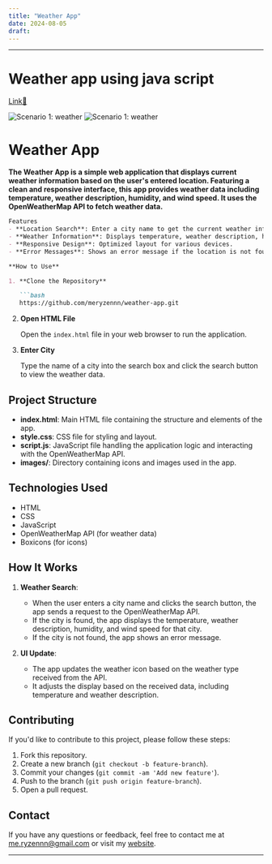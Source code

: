 ```yaml
---
title: "Weather App"
date: 2024-08-05
draft: 
---
```



---
# Weather app using java script
[Link🔗](https://weather-app-one-peach-66.vercel.app)

![Scenario 1: weather](/images/ss1.webp)
![Scenario 1: weather](/images/ss2.webp)

# **Weather App**

**The Weather App is a simple web application that displays current weather information based on the user's entered location. Featuring a clean and responsive interface, this app provides weather data including temperature, weather description, humidity, and wind speed. It uses the OpenWeatherMap API to fetch weather data.**

```markdown
Features
- **Location Search**: Enter a city name to get the current weather information.
- **Weather Information**: Displays temperature, weather description, humidity, and wind speed.
- **Responsive Design**: Optimized layout for various devices.
- **Error Messages**: Shows an error message if the location is not found.

**How to Use**

1. **Clone the Repository**

   ```bash
   https://github.com/meryzennn/weather-app.git
   ```

2. **Open HTML File**

   Open the `index.html` file in your web browser to run the application.

3. **Enter City**

   Type the name of a city into the search box and click the search button to view the weather data.

## Project Structure

- **index.html**: Main HTML file containing the structure and elements of the app.
- **style.css**: CSS file for styling and layout.
- **script.js**: JavaScript file handling the application logic and interacting with the OpenWeatherMap API.
- **images/**: Directory containing icons and images used in the app.

## Technologies Used

- HTML
- CSS
- JavaScript
- OpenWeatherMap API (for weather data)
- Boxicons (for icons)

## How It Works

1. **Weather Search**:
   - When the user enters a city name and clicks the search button, the app sends a request to the OpenWeatherMap API.
   - If the city is found, the app displays the temperature, weather description, humidity, and wind speed for that city.
   - If the city is not found, the app shows an error message.

2. **UI Update**:
   - The app updates the weather icon based on the weather type received from the API.
   - It adjusts the display based on the received data, including temperature and weather description.

## Contributing

If you'd like to contribute to this project, please follow these steps:

1. Fork this repository.
2. Create a new branch (`git checkout -b feature-branch`).
3. Commit your changes (`git commit -am 'Add new feature'`).
4. Push to the branch (`git push origin feature-branch`).
5. Open a pull request.


## Contact

If you have any questions or feedback, feel free to contact me at me.ryzennn@gmail.com or visit my [website](https://meryzennn.xyz).

---